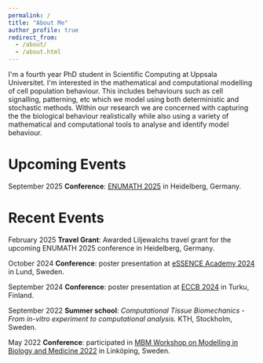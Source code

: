 ```yaml
---
permalink: /
title: "About Me"
author_profile: true
redirect_from: 
  - /about/
  - /about.html
---
```


I'm a fourth year PhD student in Scientific Computing at Uppsala Universitet. I'm interested in the mathematical and computational modelling of cell population behaviour. This includes behaviours such as cell signalling, patterning, etc which we model using both deterministic and stochastic methods. Within our research we are concerned with capturing the the biological behaviour realistically while also using a variety of mathematical and computational tools to analyse and identify model behaviour.


Upcoming Events
====
September 2025 **Conference**: [ENUMATH 2025](https://enumath2025.eu) in Heidelberg, Germany.

Recent Events
====
February 2025 **Travel Grant**: Awarded Liljewalchs travel grant for the upcoming ENUMATH 2025 conference in Heidelberg, Germany.

October 2024 **Conference**: poster presentation at [eSSENCE Academy 2024](https://www.essenceofescience.se/w/es/en/calendar/archive/2024-10-16-swedish-e-science-academy-2024) in Lund, Sweden.

September 2024 **Conference**: poster presentation at [ECCB 2024](https://eccb2024.fi) in Turku, Finland.

September 2022 **Summer school**: *Computational Tissue Biomechanics - From in-vitro experiment to computational analysis.* KTH, Stockholm, Sweden.

May 2022 **Conference**: participated in [MBM Workshop on Modelling in Biology and Medicine 2022](https://mbm.systemsbiology.se) in Linköping, Sweden.

